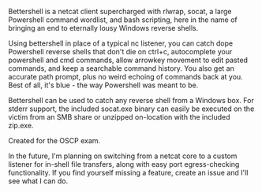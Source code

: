 Bettershell is a netcat client supercharged with rlwrap, socat, a large Powershell command wordlist, and bash scripting, here in the name of bringing an end to eternally lousy Windows reverse shells.

Using bettershell in place of a typical nc listener, you can catch dope Powershell reverse shells that don't die on ctrl+c, autocomplete your powershell and cmd commands, allow arrowkey movement to edit pasted commands, and keep a searchable command history. You also get an accurate path prompt, plus no weird echoing of commands back at you. Best of all, it's blue - the way Powershell was meant to be.

Bettershell can be used to catch any reverse shell from a Windows box. For stderr support, the included socat.exe binary can easily be executed on the victim from an SMB share or unzipped on-location with the included zip.exe.

Created for the OSCP exam.

In the future, I'm planning on switching from a netcat core to a custom listener for in-shell file transfers, along with easy port egress-checking functionality. If you find yourself missing a feature, create an issue and I'll see what I can do.
